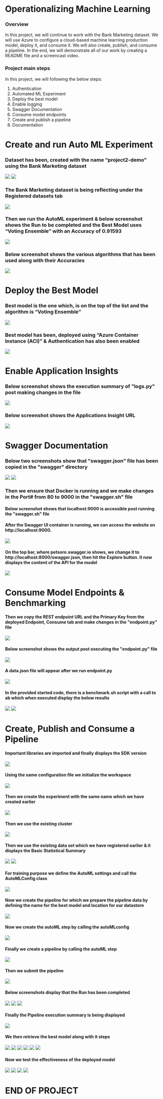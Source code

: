 # Operationalizing Machine Learning
### **Overview**
In this project, we will continue to work with the Bank Marketing dataset. We will use Azure to configure a cloud-based machine learning production model, deploy it, and consume it. We will also create, publish, and consume a pipeline. In the end, we will demonstrate all of our work by creating a README file and a screencast video.
### **Project main steps**
In this project, we will following the below steps:
1.	Authentication
2.	Automated ML Experiment
3.	Deploy the best model
4.	Enable logging
5.	Swagger Documentation
6.	Consume model endpoints
7.	Create and publish a pipeline
8.	Documentation

# Create and run Auto ML Experiment
### Dataset has been, created with the name “project2-demo” using the Bank Marketing dataset
<img src="Images/pic1.png">

<img src="Images/pic2.png">

### The Bank Marketing dataset is being reflecting under the Registered datasets tab

<img src="Images/pic3.png">

### Then we run the AutoML experiment & below screenshot shows the Run to be completed and the Best Model uses “Voting Ensemble” with an Accuracy of 0.91593

<img src="Images/pic4.png">

### Below screenshot shows the various algorithms that has been used along with their Accuracies

<img src="Images/pic5.png">

# Deploy the Best Model
### Best model is the one which, is on the top of the list and the algorithm is “Voting Ensemble”
<img src="Images/pic6.png">

### Best model has been, deployed using “Azure Container Instance (ACI)” & Authentication has also been enabled

<img src="Images/pic7.png">

# Enable Application Insights
### Below screenshot shows the execution summary of "logs.py" post making changes in the file 

<img src="Images/pic8.png">

### Below screenshot shows the Applications Insight URL

<img src="Images/pic9.png">

# Swagger Documentation
### Below two screenshots show that "swagger.json" file has been copied in the "swagger" directory

<img src="Images/pic10.png">

<img src="Images/pic11.png">

### Then we ensure that Docker is running and we make changes in the Port# from 80 to 9000 in the "swagger.sh" file
#### Below screenshot shows that localhost:9000 is accessible post running the "swagger.sh" file
#### After the Swagger UI container is running, we can access the website on http://localhost:9000.
<img src="Images/pic12.png">

#### On the top bar, where petsore.swagger.io shows, we change it to http://localhost:8000/swagger.json, then hit the Explore button. It now displays the content of the API for the model

<img src="Images/pic13.png">

# Consume Model Endpoints & Benchmarking
#### Then we copy the REST endpoint URL and the Primary Key from the deployed Endpoint, Consume tab and make changes in the "endpoint.py" file

<img src="Images/pic14.png">

#### Below screenshot shows the output post executing the "endpoint.py" file


<img src="Images/pic15.png">

#### A data.json file will appear after we run endpoint.py

<img src="Images/pic16.png">

#### In the provided started code, there is a benchmark.sh script with a call to ab which when executed display the below results

<img src="Images/pic17.png">

<img src="Images/pic18.png">

# Create, Publish and Consume a Pipeline
#### Important libraries are imported and finally displays the SDK version

<img src="Images/pic19.png">

#### Using the same configuration file we initialize the workspace

<img src="Images/pic20.png">

#### Then we create the experiment with the same name which we have created earlier

<img src="Images/pic21.png">

#### Then we use the existing cluster

<img src="Images/pic22.png">

#### Then we use the existing data set which we have registered earlier & it displays the Basic Statistical Summary

<img src="Images/pic23.png">

<img src="Images/pic24.png">

#### For training purpose we define the AutoML settings and call the AutoMLConfig class

<img src="Images/pic25.png">

#### Now we create the pipeline for which we prepare the pipeline data by defining the name for the best model and location for our datastore

<img src="Images/pic26.png">

#### Now we create the autoML step by calling the autoMLconfig

<img src="Images/pic27.png">

#### Finally we create a pipeline by calling the autoML step

<img src="Images/pic28.png">

#### Then we submit the pipeline

<img src="Images/pic29.png">

#### Below screenshots display that the Run has been completed

<img src="Images/pic30.png">

<img src="Images/pic31.png">

<img src="Images/pic32.png">

#### Finally the Pipeline execution summary is being displayed

<img src="Images/pic33.png">

#### We then retrieve the best model along with it steps

<img src="Images/pic34.png">

<img src="Images/pic35.png">

<img src="Images/pic36.png">

<img src="Images/pic37.png">

<img src="Images/pic38.png">

<img src="Images/pic39.png">

#### Now we test the effectiveness of the deployed model

<img src="Images/pic40.png">

<img src="Images/pic41.png">

<img src="Images/pic42.png">

<img src="Images/pic43.png">

# END OF PROJECT
